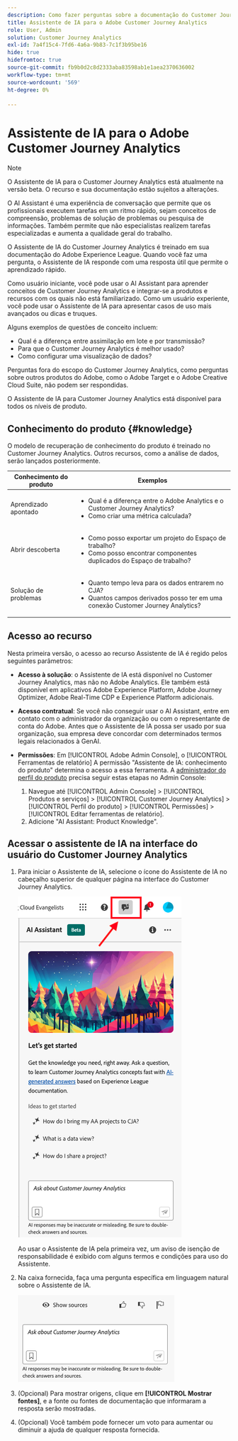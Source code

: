 ```yaml
---
description: Como fazer perguntas sobre a documentação do Customer Journey Analytics
title: Assistente de IA para o Adobe Customer Journey Analytics
role: User, Admin
solution: Customer Journey Analytics
exl-id: 7a4f15c4-7fd6-4a6a-9b83-7c1f3b95be16
hide: true
hidefromtoc: true
source-git-commit: fb9b0d2c8d2333aba83598ab1e1aea2370636002
workflow-type: tm+mt
source-wordcount: '569'
ht-degree: 0%

---
```



# Assistente de IA para o Adobe Customer Journey Analytics

>[!NOTE]
>
>O Assistente de IA para o Customer Journey Analytics está atualmente na versão beta. O recurso e sua documentação estão sujeitos a alterações.

O AI Assistant é uma experiência de conversação que permite que os profissionais executem tarefas em um ritmo rápido, sejam conceitos de compreensão, problemas de solução de problemas ou pesquisa de informações. Também permite que não especialistas realizem tarefas especializadas e aumenta a qualidade geral do trabalho.

O Assistente de IA do Customer Journey Analytics é treinado em sua documentação do Adobe Experience League. Quando você faz uma pergunta, o Assistente de IA responde com uma resposta útil que permite o aprendizado rápido.

Como usuário iniciante, você pode usar o AI Assistant para aprender conceitos de Customer Journey Analytics e integrar-se a produtos e recursos com os quais não está familiarizado. Como um usuário experiente, você pode usar o Assistente de IA para apresentar casos de uso mais avançados ou dicas e truques.

Alguns exemplos de questões de conceito incluem:

* Qual é a diferença entre assimilação em lote e por transmissão?
* Para que o Customer Journey Analytics é melhor usado?
* Como configurar uma visualização de dados?

Perguntas fora do escopo do Customer Journey Analytics, como perguntas sobre outros produtos do Adobe, como o Adobe Target e o Adobe Creative Cloud Suite, não podem ser respondidas.

O Assistente de IA para Customer Journey Analytics está disponível para todos os níveis de produto.

## Conhecimento do produto {#knowledge}

O modelo de recuperação de conhecimento do produto é treinado no Customer Journey Analytics. Outros recursos, como a análise de dados, serão lançados posteriormente.

| Conhecimento do produto | Exemplos |
| --- | --- |
| Aprendizado apontado | <ul><li>Qual é a diferença entre o Adobe Analytics e o Customer Journey Analytics?</li><li>Como criar uma métrica calculada?</li></ul> |
| Abrir descoberta | <ul><li>Como posso exportar um projeto do Espaço de trabalho?</li><li>Como posso encontrar componentes duplicados do Espaço de trabalho?</li></ul> |
| Solução de problemas | <ul><li>Quanto tempo leva para os dados entrarem no CJA?</li><li>Quantos campos derivados posso ter em uma conexão Customer Journey Analytics?</li></ul> |

## Acesso ao recurso

Nesta primeira versão, o acesso ao recurso Assistente de IA é regido pelos seguintes parâmetros:

* **Acesso à solução**: o Assistente de IA está disponível no Customer Journey Analytics, mas não no Adobe Analytics. Ele também está disponível em aplicativos Adobe Experience Platform, Adobe Journey Optimizer, Adobe Real-Time CDP e Experience Platform adicionais.

* **Acesso contratual**: Se você não conseguir usar o AI Assistant, entre em contato com o administrador da organização ou com o representante de conta do Adobe. Antes que o Assistente de IA possa ser usado por sua organização, sua empresa deve concordar com determinados termos legais relacionados à GenAI.

* **Permissões**: Em [!UICONTROL Adobe Admin Console], o [!UICONTROL Ferramentas de relatório] A permissão &quot;Assistente de IA: conhecimento do produto&quot; determina o acesso a essa ferramenta.
A [administrador do perfil do produto](https://helpx.adobe.com/br/enterprise/using/manage-product-profiles.html) precisa seguir estas etapas no Admin Console:
   1. Navegue até [!UICONTROL Admin Console] > [!UICONTROL Produtos e serviços] > [!UICONTROL Customer Journey Analytics] > [!UICONTROL Perfil do produto] > [!UICONTROL Permissões] > [!UICONTROL Editar ferramentas de relatório].
   1. Adicione &quot;AI Assistant: Product Knowledge&quot;.

## Acessar o assistente de IA na interface do usuário do Customer Journey Analytics

1. Para iniciar o Assistente de IA, selecione o ícone do Assistente de IA no cabeçalho superior de qualquer página na interface do Customer Journey Analytics.

   ![Ícone do Assistente de IA](assets/ai-asst1.png)

   Ao usar o Assistente de IA pela primeira vez, um aviso de isenção de responsabilidade é exibido com alguns termos e condições para uso do Assistente.

1. Na caixa fornecida, faça uma pergunta específica em linguagem natural sobre o Assistente de IA.

   ![Caixa Pergunta](assets/ai-asst2.png)

1. (Opcional) Para mostrar origens, clique em **[!UICONTROL Mostrar fontes]**, e a fonte ou fontes de documentação que informaram a resposta serão mostradas.

1. (Opcional) Você também pode fornecer um voto para aumentar ou diminuir a ajuda de qualquer resposta fornecida.
